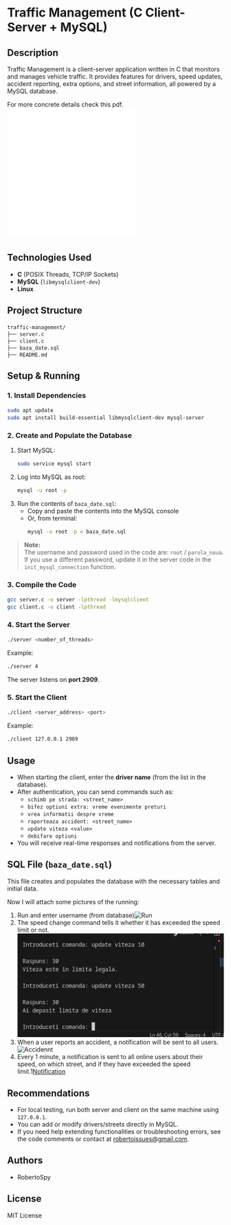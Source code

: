 # Traffic Management (C Client-Server + MySQL)

## Description

Traffic Management is a client-server application written in C that monitors and manages vehicle traffic. It provides features for drivers, speed updates, accident reporting, extra options, and street information, all powered by a MySQL database.

For more concrete details check this pdf. ![Documentation-romanian](RETELE.PDF)
 ![Documentation-english](RETELE-english.PDF)

## Technologies Used

- **C** (POSIX Threads, TCP/IP Sockets)
- **MySQL** (`libmysqlclient-dev`)
- **Linux**

## Project Structure

```
traffic-management/
├── server.c
├── client.c
├── baza_date.sql
├── README.md
```

## Setup & Running

### 1. Install Dependencies

```bash
sudo apt update
sudo apt install build-essential libmysqlclient-dev mysql-server
```

### 2. Create and Populate the Database

1. Start MySQL:
   ```bash
   sudo service mysql start
   ```
2. Log into MySQL as root:
   ```bash
   mysql -u root -p
   ```
3. Run the contents of `baza_date.sql`:
   - Copy and paste the contents into the MySQL console
   - Or, from terminal:
     ```bash
     mysql -u root -p < baza_date.sql
     ```

> **Note:**  
> The username and password used in the code are: `root` / `parola_noua`.  
> If you use a different password, update it in the server code in the `init_mysql_connection` function.

### 3. Compile the Code

```bash
gcc server.c -o server -lpthread -lmysqlclient
gcc client.c -o client -lpthread
```

### 4. Start the Server

```bash
./server <number_of_threads>
```
Example:
```bash
./server 4
```
The server listens on **port 2909**.

### 5. Start the Client

```bash
./client <server_address> <port>
```
Example:
```bash
./client 127.0.0.1 2909
```

## Usage

- When starting the client, enter the **driver name** (from the list in the database).
- After authentication, you can send commands such as:
  - `schimb pe strada: <street_name>`
  - `bifez optiuni extra: vreme evenimente preturi`
  - `vrea informatii despre vreme`
  - `raporteaza accident: <street_name>`
  - `update viteza <value>`
  - `debifare optiuni`
- You will receive real-time responses and notifications from the server.

## SQL File (`baza_date.sql`)

This file creates and populates the database with the necessary tables and initial data.


Now I will attach some pictures of the running:

1. Run and enter username (from database)![Run](docs/name.png)
2. The speed change command tells it whether it has exceeded the speed limit or not.![Speed](docs/update.png)
3. When a user reports an accident, a notification will be sent to all users.![Accidennt](docs/raporteazaaccident.png)
4. Every 1 minute, a notification is sent to all online users about their speed, on which street, and if they have exceeded the speed limit.1[Notification](docs/Frecventa1min.png)

## Recommendations

- For local testing, run both server and client on the same machine using `127.0.0.1`.
- You can add or modify drivers/streets directly in MySQL.
- If you need help extending functionalities or troubleshooting errors, see the code comments or contact at robertoissues@gmail.com.

## Authors

- RobertoSpy

## License

MIT License
